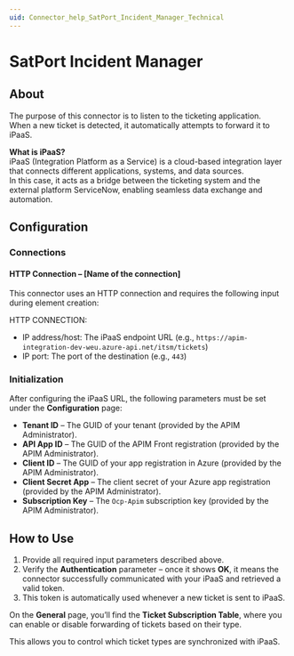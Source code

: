 ```yaml
---
uid: Connector_help_SatPort_Incident_Manager_Technical
---
```


# SatPort Incident Manager

## About

The purpose of this connector is to listen to the ticketing application.  
When a new ticket is detected, it automatically attempts to forward it to iPaaS.

**What is iPaaS?**  
iPaaS (Integration Platform as a Service) is a cloud-based integration layer that connects different applications, systems, and data sources.  
In this case, it acts as a bridge between the ticketing system and the external platform ServiceNow, enabling seamless data exchange and automation.

## Configuration

### Connections

#### HTTP Connection – [Name of the connection]

This connector uses an HTTP connection and requires the following input during element creation:

HTTP CONNECTION:

- IP address/host: The iPaaS endpoint URL (e.g., `https://apim-integration-dev-weu.azure-api.net/itsm/tickets`)  
- IP port: The port of the destination (e.g., `443`)  

### Initialization

After configuring the iPaaS URL, the following parameters must be set under the **Configuration** page:

- **Tenant ID** – The GUID of your tenant (provided by the APIM Administrator).  
- **API App ID** – The GUID of the APIM Front registration (provided by the APIM Administrator).  
- **Client ID** – The GUID of your app registration in Azure (provided by the APIM Administrator).  
- **Client Secret App** – The client secret of your Azure app registration (provided by the APIM Administrator).  
- **Subscription Key** – The `Ocp-Apim` subscription key (provided by the APIM Administrator).  

## How to Use

1. Provide all required input parameters described above.  
2. Verify the **Authentication** parameter – once it shows **OK**, it means the connector successfully communicated with your iPaaS and retrieved a valid token.  
3. This token is automatically used whenever a new ticket is sent to iPaaS.  

On the **General** page, you’ll find the **Ticket Subscription Table**, where you can enable or disable forwarding of tickets based on their type.  

This allows you to control which ticket types are synchronized with iPaaS.
